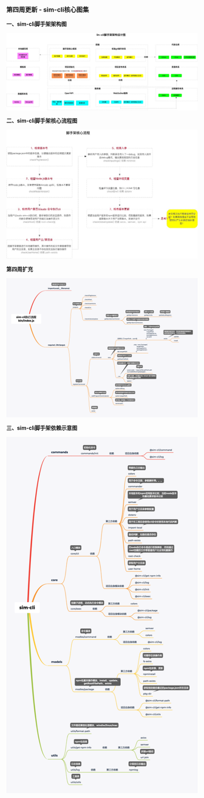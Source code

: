 ### 第四周更新 - sim-cli核心图集


**一、sim-cli脚手架架构图**

![脚手架架构图](./images/sim-cli脚手架架构图.jpg)

**二、sim-cli脚手架核心流程图**

![脚手架核心流程](./images/脚手架核心流程.jpg)

**第四周扩充**

![脚手架核心流程](./images/030.png)

**三、sim-cli脚手架依赖示意图**

![sim-cli脚手架依赖示意图](./images/031.png)
